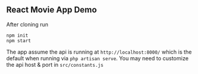 ## React Movie App Demo

After cloning run

    npm init
    npm start

The app assume the api is running at `http://localhost:8000/` which is the default when running via `php artisan serve`. You may need to customize the api host & port in `src/constants.js`